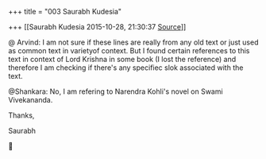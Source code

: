 +++
title = "003 Saurabh Kudesia"

+++
[[Saurabh Kudesia	2015-10-28, 21:30:37 [Source](https://groups.google.com/g/samskrita/c/AbMwAH2sRxU)]]



@ Arvind: I am not sure if these lines are really from any old text or just used as common text in varietyof context. But I found certain references to this text in context of Lord Krishna in some book (I lost the reference) and therefore I am checking if there's any specifiec slok associated with the text.

  

@Shankara: No, I am refering to Narendra Kohli's novel on Swami Vivekananda.

  

Thanks,

Saurabh




